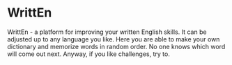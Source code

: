 <h1>WrittEn</h1>
<p>WrittEn - a platform for improving your written English skills. It can be adjusted up to any language you like. Here you are able to make your own dictionary and memorize words in random order. No one knows which word will come out next. Anyway, if you like challenges, try to.</p>
